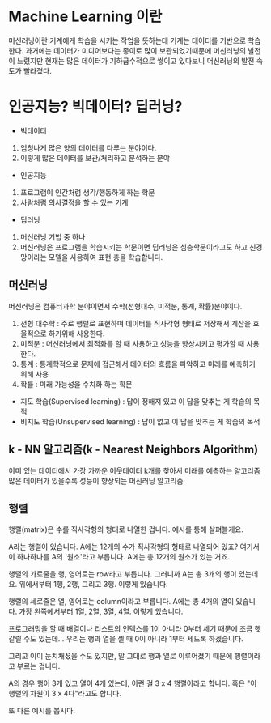 # Machine Learning 이란

머신러닝이란 기계에게 학습을 시키는 작업을 뜻하는데 기계는 데이터를 기반으로 학습한다.
과거에는 데이터가 미디어보다는 종이로 많이 보관되었기때문에 머신러닝의 발전이 느렸지만 현재는 많은 데이터가 기하급수적으로 쌓이고 있다보니 머신러닝의 발전 속도가 빨라졌다.


# 인공지능? 빅데이터? 딥러닝? 

- 빅데이터 
1. 엄청나게 많은 양의 데이터를 다루는 분야이다. 
2. 이렇게 많은 데이터를 보관/처리하고 분석하는 분야

- 인공지능
1. 프로그램이 인간처럼 생각/행동하게 하는 학문
2. 사람처럼 의사결정을 할 수 있는 기계

- 딥러닝
1. 머신러닝 기법 중 하나
2. 머신러닝은 프로그램을 학습시키는 학문이면 딥러닝은 심층학문이라고도 하고 신경망이라는 모델을 사용하여 표현 층을 학습합니다.

## 머신러닝
머신러닝은 컴퓨터과학 분야이면서 수학(선형대수, 미적분, 통계, 확률)분야이다.
1. 선형 대수학 : 주로 행렬로 표현하며 데이터를 직사각형 형태로 저장해서 계산을 효율적으로 하기위해 사용한다.
2. 미적분 : 머신러닝에서 최적화를 할 때 사용하고 성능을 향상시키고 평가할 때 사용한다.
3. 통계 : 통계학적으로 문제에 접근해서 데이터의 흐름을 파악하고 미래를 예측하기 위해 사용
4. 확률 : 미래 가능성을 수치화 하는 학문

- 지도 학습(Supervised learning) : 답이 정해져 있고 이 답을 맞추는 게 학습의 목적  
- 비지도 학습(Unsupervised learning) : 답이 없고 이 답을 맞추는 게 학습의 목적  

## k - NN 알고리즘(k - Nearest Neighbors Algorithm)

이미 있는 데이터에서 가장 가까운 이웃데이터 k개를 찾아서 미래를 예측하는 알고리즘  
많은 데이터가 있을수록 성능이 향상되는 머신러닝 알고리즘

## 행렬
행렬(matrix)은 수를 직사각형의 형태로 나열한 겁니다. 예시를 통해 살펴볼게요.



A라는 행렬이 있습니다. A에는 12개의 수가 직사각형의 형태로 나열되어 있죠? 여기서 이 하나하나를 A의 '원소'라고 부릅니다. A에는 총 12개의 원소가 있는 거죠.

행렬의 가로줄을 행, 영어로는 row라고 부릅니다. 그러니까 A는 총 3개의 행이 있는데요. 위에서부터 1행, 2행, 그리고 3행. 이렇게 있습니다.

행렬의 세로줄은 열, 영어로는 column이라고 부릅니다. A에는 총 4개의 열이 있습니다. 가장 왼쪽에서부터 1열, 2열, 3열, 4열. 이렇게 있습니다.

프로그래밍을 할 때 배열이나 리스트의 인덱스를 1이 아니라 0부터 세기 때문에 조금 헷갈릴 수도 있는데... 우리는 행과 열을 셀 때 0이 아니라 1부터 세도록 하겠습니다.

그리고 이미 눈치채셨을 수도 있지만, 말 그대로 행과 열로 이루어졌기 때문에 행렬이라고 부르는 겁니다.

A의 경우 행이 3개 있고 열이 4개 있는데, 이런 걸 3 x 4 행렬이라고 합니다. 혹은 "이 행렬의 차원이 3 x 4다"라고도 합니다.

또 다른 예시를 봅시다.

